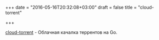 +++
date = "2016-05-16T20:32:08+03:00"
draft = false
title = "cloud-torrent"

+++

<p><a href="https://github.com/jpillora/cloud-torrent">cloud-torrent</a>&nbsp;- Облачная качалка террентов на Go.</p>

